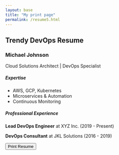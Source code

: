 ```yaml
---
layout: base
title: "My print page"
permalink: /resume5.html
---
```

<div class="container mt-5">
    <h2>Trendy DevOps Resume</h2>
    <div class="printable-area border p-4" contenteditable="true">
        <h3 class="text-primary">Michael Johnson</h3>
        <p>Cloud Solutions Architect | DevOps Specialist</p>
        <div class="row">
            <div class="col-sm-6">
                <h5>Expertise</h5>
                <ul>
                    <li>AWS, GCP, Kubernetes</li>
                    <li>Microservices & Automation</li>
                    <li>Continuous Monitoring</li>
                </ul>
            </div>
            <div class="col-sm-6">
                <h5>Professional Experience</h5>
                <p><strong>Lead DevOps Engineer</strong> at XYZ Inc. (2019 - Present)</p>
                <p><strong>DevOps Consultant</strong> at JKL Solutions (2016 - 2019)</p>
            </div>
        </div>
    </div>
    <button onclick="window.print()" class="btn btn-success">Print Resume</button>
</div>
